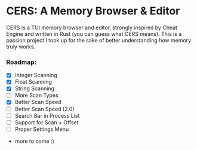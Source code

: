 # CERS: A Memory Browser & Editor
CERS is a TUI memory browser and editor, strongly inspired by Cheat Engine and written in Rust (you can guess what CERS means). This is a passion project I took up for the sake of better understanding how memory truly works.

### Roadmap:
- [x] Integer Scanning
- [x] Float Scanning
- [x] String Scanning
- [ ] More Scan Types
- [x] Better Scan Speed
- [ ] Better Scan Speed (2.0)
- [ ] Search Bar in Process List
- [ ] Support for Scan + Offset
- [ ] Proper Settings Menu
- more to come :)



